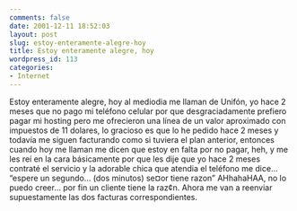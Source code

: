 ```yaml
---
comments: false
date: 2001-12-11 18:52:03
layout: post
slug: estoy-enteramente-alegre-hoy
title: Estoy enteramente alegre, hoy
wordpress_id: 113
categories:
- Internet
---
```


Estoy enteramente alegre, hoy al mediodia me llaman de Unifón, yo hace 2 meses que no pago mi teléfono celular por que desgraciadamente prefiero pagar mi hosting pero me ofrecieron una línea de un valor aproximado con impuestos de 11 dolares, lo gracioso es que lo he pedido hace 2 meses y todavía me siguen facturando como si tuviera el plan anterior, entonces cuando hoy me llaman me dicen que estoy en falta por no pagar, heh, y me les reí en la cara básicamente por que les dije que yo hace 2 meses contraté el servicio y la adorable chica que atendia el teléfono me dice… “espere un segundo… (dos minutos) se&curren;or tiene razon” AHhahaHAA, no lo puedo creer… por fin un cliente tiene la raz&cent;n. Ahora me van a reenviar supuestamente las dos facturas correspondientes.




 

